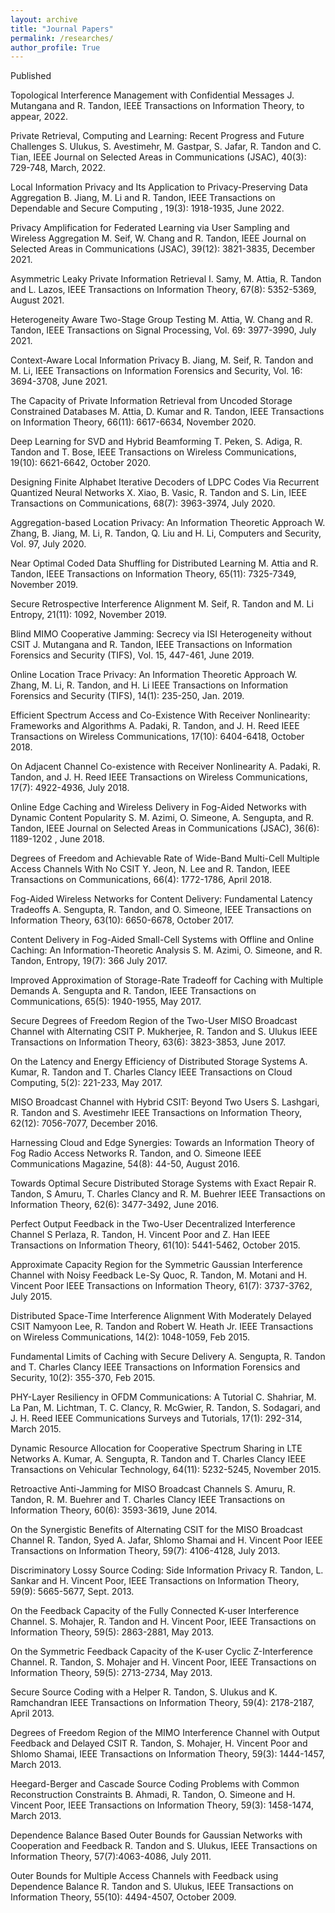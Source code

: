 ```yaml
---
layout: archive
title: "Journal Papers"
permalink: /researches/
author_profile: True
---
```

Published 

Topological Interference Management with Confidential Messages
J. Mutangana and R. Tandon,
IEEE Transactions on Information Theory, to appear, 2022.


Private Retrieval, Computing and Learning: Recent Progress and Future Challenges
S. Ulukus, S. Avestimehr, M. Gastpar, S. Jafar, R. Tandon and C. Tian,
IEEE Journal on Selected Areas in Communications (JSAC), 40(3): 729-748, March, 2022.


Local Information Privacy and Its Application to Privacy-Preserving Data Aggregation
B. Jiang, M. Li and R. Tandon,
IEEE Transactions on Dependable and Secure Computing , 19(3): 1918-1935, June 2022.


Privacy Amplification for Federated Learning via User Sampling and Wireless Aggregation
M. Seif, W. Chang and R. Tandon,
IEEE Journal on Selected Areas in Communications (JSAC), 39(12): 3821-3835, December 2021.


Asymmetric Leaky Private Information Retrieval
I. Samy, M. Attia, R. Tandon and L. Lazos,
IEEE Transactions on Information Theory, 67(8): 5352-5369, August 2021.


Heterogeneity Aware Two-Stage Group Testing
M. Attia, W. Chang and R. Tandon,
IEEE Transactions on Signal Processing, Vol. 69: 3977-3990, July 2021.


Context-Aware Local Information Privacy
B. Jiang, M. Seif, R. Tandon and M. Li,
IEEE Transactions on Information Forensics and Security, Vol. 16: 3694-3708, June 2021.


The Capacity of Private Information Retrieval from Uncoded Storage Constrained Databases
M. Attia, D. Kumar and R. Tandon,
IEEE Transactions on Information Theory, 66(11): 6617-6634, November 2020.


Deep Learning for SVD and Hybrid Beamforming
T. Peken, S. Adiga, R. Tandon and T. Bose,
IEEE Transactions on Wireless Communications, 19(10): 6621-6642, October 2020.


Designing Finite Alphabet Iterative Decoders of LDPC Codes Via Recurrent Quantized Neural Networks
X. Xiao, B. Vasic, R. Tandon and S. Lin,
IEEE Transactions on Communications, 68(7): 3963-3974, July 2020.


Aggregation-based Location Privacy: An Information Theoretic Approach
W. Zhang, B. Jiang, M. Li, R. Tandon, Q. Liu and H. Li,
Computers and Security, Vol. 97, July 2020.


Near Optimal Coded Data Shuffling for Distributed Learning
M. Attia and R. Tandon,
IEEE Transactions on Information Theory, 65(11): 7325-7349, November 2019.


Secure Retrospective Interference Alignment
M. Seif, R. Tandon and M. Li
Entropy, 21(11): 1092, November 2019.


Blind MIMO Cooperative Jamming: Secrecy via ISI Heterogeneity without CSIT
J. Mutangana and R. Tandon,
IEEE Transactions on Information Forensics and Security (TIFS), Vol. 15, 447-461, June 2019.


Online Location Trace Privacy: An Information Theoretic Approach
W. Zhang, M. Li, R. Tandon, and H. Li
IEEE Transactions on Information Forensics and Security (TIFS), 14(1): 235-250, Jan. 2019.


Efficient Spectrum Access and Co-Existence With Receiver Nonlinearity: Frameworks and Algorithms
A. Padaki, R. Tandon, and J. H. Reed
IEEE Transactions on Wireless Communications, 17(10): 6404-6418, October 2018.


On Adjacent Channel Co-existence with Receiver Nonlinearity
A. Padaki, R. Tandon, and J. H. Reed
IEEE Transactions on Wireless Communications, 17(7): 4922-4936, July 2018.


Online Edge Caching and Wireless Delivery in Fog-Aided Networks with Dynamic Content Popularity
S. M. Azimi, O. Simeone, A. Sengupta, and R. Tandon,
IEEE Journal on Selected Areas in Communications (JSAC), 36(6): 1189-1202 , June 2018.


Degrees of Freedom and Achievable Rate of Wide-Band Multi-Cell Multiple Access Channels With No CSIT
Y. Jeon, N. Lee and R. Tandon,
IEEE Transactions on Communications, 66(4): 1772-1786, April 2018.


Fog-Aided Wireless Networks for Content Delivery: Fundamental Latency Tradeoffs
A. Sengupta, R. Tandon, and O. Simeone,
IEEE Transactions on Information Theory, 63(10): 6650-6678, October 2017.


Content Delivery in Fog-Aided Small-Cell Systems with Offline and Online Caching: An Information-Theoretic Analysis
S. M. Azimi, O. Simeone, and R. Tandon,
Entropy, 19(7): 366 July 2017.


Improved Approximation of Storage-Rate Tradeoff for Caching with Multiple Demands
A. Sengupta and R. Tandon,
IEEE Transactions on Communications, 65(5): 1940-1955, May 2017.


Secure Degrees of Freedom Region of the Two-User MISO Broadcast Channel with Alternating CSIT
P. Mukherjee, R. Tandon and S. Ulukus
IEEE Transactions on Information Theory, 63(6): 3823-3853, June 2017.


On the Latency and Energy Efficiency of Distributed Storage Systems
A. Kumar, R. Tandon and T. Charles Clancy
IEEE Transactions on Cloud Computing, 5(2): 221-233, May 2017.


MISO Broadcast Channel with Hybrid CSIT: Beyond Two Users
S. Lashgari, R. Tandon and S. Avestimehr
IEEE Transactions on Information Theory, 62(12): 7056-7077, December 2016.


Harnessing Cloud and Edge Synergies: Towards an Information Theory of Fog Radio Access Networks
R. Tandon, and O. Simeone
IEEE Communications Magazine, 54(8): 44-50, August 2016.


Towards Optimal Secure Distributed Storage Systems with Exact Repair
R. Tandon, S Amuru, T. Charles Clancy and R. M. Buehrer
IEEE Transactions on Information Theory, 62(6): 3477-3492, June 2016.


Perfect Output Feedback in the Two-User Decentralized Interference Channel
S Perlaza, R. Tandon, H. Vincent Poor and Z. Han
IEEE Transactions on Information Theory, 61(10): 5441-5462, October 2015.


Approximate Capacity Region for the Symmetric Gaussian Interference Channel with Noisy Feedback
Le-Sy Quoc, R. Tandon, M. Motani and H. Vincent Poor
IEEE Transactions on Information Theory, 61(7): 3737-3762, July 2015.


Distributed Space-Time Interference Alignment With Moderately Delayed CSIT
Namyoon Lee, R. Tandon and Robert W. Heath Jr.
IEEE Transactions on Wireless Communications, 14(2): 1048-1059, Feb 2015.


Fundamental Limits of Caching with Secure Delivery
A. Sengupta, R. Tandon and T. Charles Clancy
IEEE Transactions on Information Forensics and Security, 10(2): 355-370, Feb 2015.


PHY-Layer Resiliency in OFDM Communications: A Tutorial
C. Shahriar, M. La Pan, M. Lichtman, T. C. Clancy, R. McGwier, R. Tandon, S. Sodagari, and J. H. Reed
IEEE Communications Surveys and Tutorials, 17(1): 292-314, March 2015.


Dynamic Resource Allocation for Cooperative Spectrum Sharing in LTE Networks
A. Kumar, A. Sengupta, R. Tandon and T. Charles Clancy
IEEE Transactions on Vehicular Technology, 64(11): 5232-5245, November 2015.


Retroactive Anti-Jamming for MISO Broadcast Channels
S. Amuru, R. Tandon, R. M. Buehrer and T. Charles Clancy
IEEE Transactions on Information Theory, 60(6): 3593-3619, June 2014.


On the Synergistic Benefits of Alternating CSIT for the MISO Broadcast Channel
R. Tandon, Syed A. Jafar, Shlomo Shamai and H. Vincent Poor
IEEE Transactions on Information Theory, 59(7): 4106-4128, July 2013.


Discriminatory Lossy Source Coding: Side Information Privacy
R. Tandon, L. Sankar and H. Vincent Poor,
IEEE Transactions on Information Theory, 59(9): 5665-5677, Sept. 2013.


On the Feedback Capacity of the Fully Connected K-user Interference Channel.
S. Mohajer, R. Tandon and H. Vincent Poor,
IEEE Transactions on Information Theory, 59(5): 2863-2881, May 2013.


On the Symmetric Feedback Capacity of the K-user Cyclic Z-Interference Channel.
R. Tandon, S. Mohajer and H. Vincent Poor,
IEEE Transactions on Information Theory, 59(5): 2713-2734, May 2013.


Secure Source Coding with a Helper
R. Tandon, S. Ulukus and K. Ramchandran
IEEE Transactions on Information Theory, 59(4): 2178-2187, April 2013.


Degrees of Freedom Region of the MIMO Interference Channel with Output Feedback and Delayed CSIT
R. Tandon, S. Mohajer, H. Vincent Poor and Shlomo Shamai,
IEEE Transactions on Information Theory, 59(3): 1444-1457, March 2013.


Heegard-Berger and Cascade Source Coding Problems with Common Reconstruction Constraints
B. Ahmadi, R. Tandon, O. Simeone and H. Vincent Poor,
IEEE Transactions on Information Theory, 59(3): 1458-1474, March 2013.


Dependence Balance Based Outer Bounds for Gaussian Networks with Cooperation and Feedback
R. Tandon and S. Ulukus,
IEEE Transactions on Information Theory, 57(7):4063-4086, July 2011.


Outer Bounds for Multiple Access Channels with Feedback using Dependence Balance
R. Tandon and S. Ulukus,
IEEE Transactions on Information Theory, 55(10): 4494-4507, October 2009.
